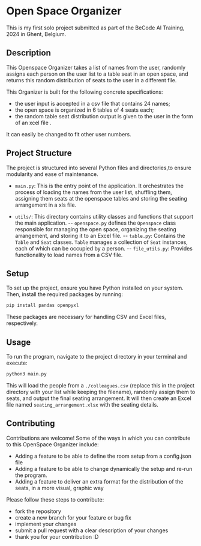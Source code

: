 # Open Space Organizer

This is my first solo project submitted as part of the BeCode AI Training, 2024 in Ghent, Belgium.

## Description

This Openspace Organizer takes a list of names from the user, randomly assigns each person on the user list to a table seat in an open space, and returns this random distribution of seats to the user in a different file.

This Organizer is built for the following concrete specifications:

- the user input is accepted in a csv file that contains 24 names;
- the open space is organized in 6 tables of 4 seats each;
- the random table seat distribution output is given to the user in the form of an xcel file .

It can easily be changed to fit other user numbers.


## Project Structure

The project is structured into several Python files and directories,to ensure modularity and ease of maintenance.

- `main.py`: This is the entry point of the application. It orchestrates the process of loading the names from the user list, shuffling them, assigning them seats at the openspace tables and storing the seating arrangement in a xls file.
  
- `utils/`: This directory contains utility classes and functions that support the main application.
  -- `openspace.py` defines the `Openspace` class responsible for managing the open space, organizing the seating arrangement, and storing it to an Excel file.
  -- `table.py`: Contains the `Table` and `Seat` classes. `Table` manages a collection of `Seat` instances, each of which can be occupied by a person.
  -- `file_utils.py`: Provides functionality to load names from a CSV file.

## Setup

To set up the project, ensure you have Python installed on your system. Then, install the required packages by running:
```bash
pip install pandas openpyxl
```
These packages are necessary for handling CSV and Excel files, respectively.

## Usage

To run the program, navigate to the project directory in your terminal and execute:
```bash
python3 main.py
```
This will load the people from a `./colleagues.csv` (replace this in the project directory with your list while keeping the filename), randomly assign them to seats, and output the final seating arrangement. It will then create an Excel file named `seating_arrangement.xlsx` with the seating details.

## Contributing

Contributions are welcome!
Some of the ways in which you can contribute to this OpenSpace Organizer include:
- Adding a feature to be able to define the room setup from a config.json file
- Adding a feature to be able to change dynamically the setup and re-run the program.
- Adding a feature to deliver an extra format for the distribution of the seats, in a more visual, graphic way


Please follow these steps to contribute:

- fork the repository
- create a new branch for your feature or bug fix
- implement your changes
- submit a pull request with a clear description of your changes
- thank you for your contribution :D
